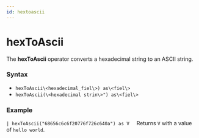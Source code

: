 ```yaml
---
id: hextoascii
---
```


# hexToAscii

The **hexToAscii** operator converts a hexadecimal string to an ASCII
string.

### Syntax

-   `hexToAscii\<hexadecimal_fiel\>) as\<fiel\>`
-   `hexToAscii(\<hexadecimal strin\>") as\<fiel\>`

### Example

`| hexToAscii("68656c6c6f20776f726c640a") as V `   Returns `V` with a
value of `hello world`.
